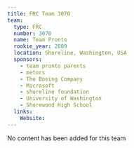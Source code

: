 ```yaml
---
title: FRC Team 3070
team:
  type: FRC
  number: 3070
  name: Team Pronto
  rookie_year: 2009
  location: Shoreline, Washington, USA
  sponsors:
    - team pronto parents
    - metors
    - The Boeing Company
    - Microsoft
    - shoreline foundation
    - University of Washington
    - Shorewood High School
  links:
    Website: 
---
```

No content has been added for this team